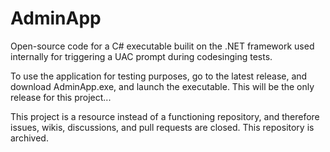 # AdminApp
 Open-source code for a C# executable builit on the .NET framework used internally for triggering a UAC prompt during codesinging tests.

To use the application for testing purposes, go to the latest release, and download AdminApp.exe, and launch the executable. This will be the only release for this project...

This project is a resource instead of a functioning repository, and therefore issues, wikis, discussions, and pull requests are closed. This repository is archived.
